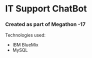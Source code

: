 
# IT Support ChatBot 
### Created as part of Megathon -17
Technologies used: <br>
- IBM BlueMix
- MySQL
